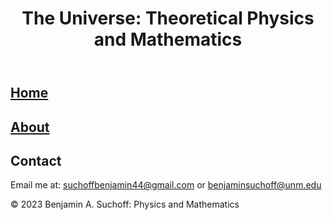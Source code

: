 <html>
<!-- <head>
    <title>The Universe: Theoretical Physics and Mathematics</title>
</head> 
-->
<body>
    <header>
        <h1>The Universe: Theoretical Physics and Mathematics</h1>
    </header>
    <main>
        <section>
            <h2><a href="home.html">Home</a></h2>
        </section>
        <section>
            <h2><a href="about.html">About</a></h2>
        </section>
        <section>
            <h2>Contact</h2>
            <p>Email me at: <a href="mailto:suchoffbenjamin44@gmail.com">suchoffbenjamin44@gmail.com</a> or <a href="mailto:benjaminsuchoff@unm.edu">benjaminsuchoff@unm.edu</a></p>
        </section>
    </main>
    <footer>
        <p>© 2023 Benjamin A. Suchoff: Physics and Mathematics</p>
    </footer>
</body>
</html>

